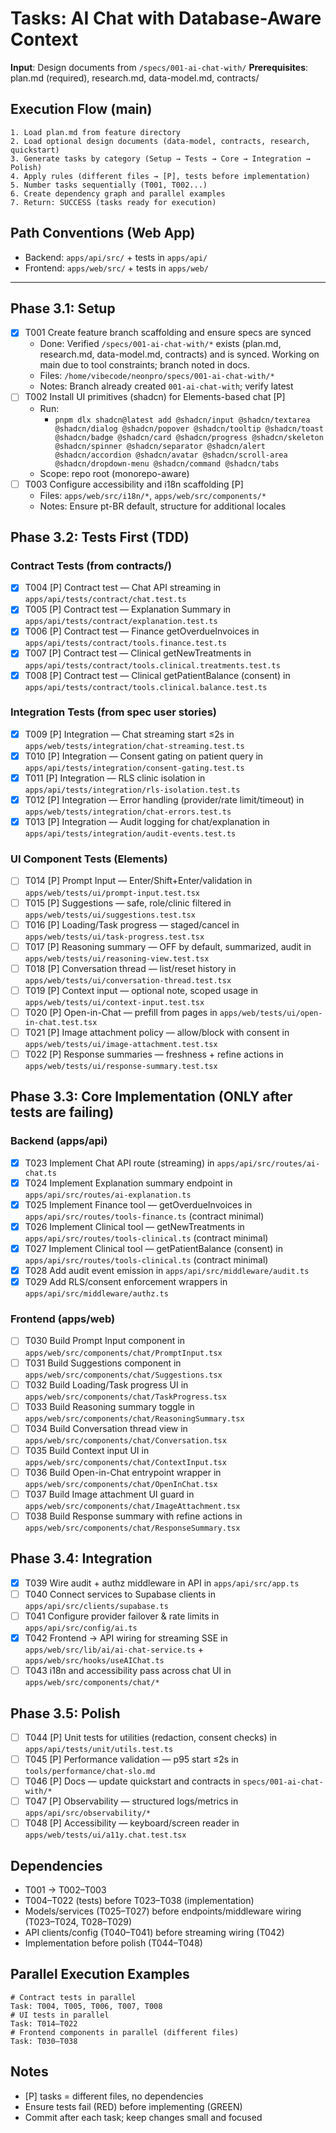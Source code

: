 # Tasks: AI Chat with Database-Aware Context

**Input**: Design documents from `/specs/001-ai-chat-with/`
**Prerequisites**: plan.md (required), research.md, data-model.md, contracts/

## Execution Flow (main)
```
1. Load plan.md from feature directory
2. Load optional design documents (data-model, contracts, research, quickstart)
3. Generate tasks by category (Setup → Tests → Core → Integration → Polish)
4. Apply rules (different files → [P], tests before implementation)
5. Number tasks sequentially (T001, T002...)
6. Create dependency graph and parallel examples
7. Return: SUCCESS (tasks ready for execution)
```

## Path Conventions (Web App)
- Backend: `apps/api/src/` + tests in `apps/api/`
- Frontend: `apps/web/src/` + tests in `apps/web/`

---

## Phase 3.1: Setup
- [x] T001 Create feature branch scaffolding and ensure specs are synced
  - Done: Verified `/specs/001-ai-chat-with/*` exists (plan.md, research.md, data-model.md, contracts) and is synced. Working on main due to tool constraints; branch noted in docs.
  - Files: `/home/vibecode/neonpro/specs/001-ai-chat-with/*`
  - Notes: Branch already created `001-ai-chat-with`; verify latest
- [ ] T002 Install UI primitives (shadcn) for Elements-based chat [P]
  - Run:
    - `pnpm dlx shadcn@latest add @shadcn/input @shadcn/textarea @shadcn/dialog @shadcn/popover @shadcn/tooltip @shadcn/toast @shadcn/badge @shadcn/card @shadcn/progress @shadcn/skeleton @shadcn/spinner @shadcn/separator @shadcn/alert @shadcn/accordion @shadcn/avatar @shadcn/scroll-area @shadcn/dropdown-menu @shadcn/command @shadcn/tabs`
  - Scope: repo root (monorepo-aware)
- [ ] T003 Configure accessibility and i18n scaffolding [P]
  - Files: `apps/web/src/i18n/*`, `apps/web/src/components/*`
  - Notes: Ensure pt-BR default, structure for additional locales

## Phase 3.2: Tests First (TDD)
### Contract Tests (from contracts/)
- [x] T004 [P] Contract test — Chat API streaming in `apps/api/tests/contract/chat.test.ts`
- [x] T005 [P] Contract test — Explanation Summary in `apps/api/tests/contract/explanation.test.ts`
- [x] T006 [P] Contract test — Finance getOverdueInvoices in `apps/api/tests/contract/tools.finance.test.ts`
- [x] T007 [P] Contract test — Clinical getNewTreatments in `apps/api/tests/contract/tools.clinical.treatments.test.ts`
- [x] T008 [P] Contract test — Clinical getPatientBalance (consent) in `apps/api/tests/contract/tools.clinical.balance.test.ts`

### Integration Tests (from spec user stories)
- [x] T009 [P] Integration — Chat streaming start ≤2s in `apps/web/tests/integration/chat-streaming.test.ts`
- [x] T010 [P] Integration — Consent gating on patient query in `apps/api/tests/integration/consent-gating.test.ts`
- [x] T011 [P] Integration — RLS clinic isolation in `apps/api/tests/integration/rls-isolation.test.ts`
- [x] T012 [P] Integration — Error handling (provider/rate limit/timeout) in `apps/web/tests/integration/chat-errors.test.ts`
- [x] T013 [P] Integration — Audit logging for chat/explanation in `apps/api/tests/integration/audit-events.test.ts`

### UI Component Tests (Elements)
- [ ] T014 [P] Prompt Input — Enter/Shift+Enter/validation in `apps/web/tests/ui/prompt-input.test.tsx`
- [ ] T015 [P] Suggestions — safe, role/clinic filtered in `apps/web/tests/ui/suggestions.test.tsx`
- [ ] T016 [P] Loading/Task progress — staged/cancel in `apps/web/tests/ui/task-progress.test.tsx`
- [ ] T017 [P] Reasoning summary — OFF by default, summarized, audit in `apps/web/tests/ui/reasoning-view.test.tsx`
- [ ] T018 [P] Conversation thread — list/reset history in `apps/web/tests/ui/conversation-thread.test.tsx`
- [ ] T019 [P] Context input — optional note, scoped usage in `apps/web/tests/ui/context-input.test.tsx`
- [ ] T020 [P] Open-in-Chat — prefill from pages in `apps/web/tests/ui/open-in-chat.test.tsx`
- [ ] T021 [P] Image attachment policy — allow/block with consent in `apps/web/tests/ui/image-attachment.test.tsx`
- [ ] T022 [P] Response summaries — freshness + refine actions in `apps/web/tests/ui/response-summary.test.tsx`

## Phase 3.3: Core Implementation (ONLY after tests are failing)
### Backend (apps/api)
- [x] T023 Implement Chat API route (streaming) in `apps/api/src/routes/ai-chat.ts`
- [x] T024 Implement Explanation summary endpoint in `apps/api/src/routes/ai-explanation.ts`
- [x] T025 Implement Finance tool — getOverdueInvoices in `apps/api/src/routes/tools-finance.ts` (contract minimal)
- [x] T026 Implement Clinical tool — getNewTreatments in `apps/api/src/routes/tools-clinical.ts` (contract minimal)
- [x] T027 Implement Clinical tool — getPatientBalance (consent) in `apps/api/src/routes/tools-clinical.ts` (contract minimal)
- [x] T028 Add audit event emission in `apps/api/src/middleware/audit.ts`
- [x] T029 Add RLS/consent enforcement wrappers in `apps/api/src/middleware/authz.ts`

### Frontend (apps/web)
- [ ] T030 Build Prompt Input component in `apps/web/src/components/chat/PromptInput.tsx`
- [ ] T031 Build Suggestions component in `apps/web/src/components/chat/Suggestions.tsx`
- [ ] T032 Build Loading/Task progress UI in `apps/web/src/components/chat/TaskProgress.tsx`
- [ ] T033 Build Reasoning summary toggle in `apps/web/src/components/chat/ReasoningSummary.tsx`
- [ ] T034 Build Conversation thread view in `apps/web/src/components/chat/Conversation.tsx`
- [ ] T035 Build Context input UI in `apps/web/src/components/chat/ContextInput.tsx`
- [ ] T036 Build Open-in-Chat entrypoint wrapper in `apps/web/src/components/chat/OpenInChat.tsx`
- [ ] T037 Build Image attachment UI guard in `apps/web/src/components/chat/ImageAttachment.tsx`
- [ ] T038 Build Response summary with refine actions in `apps/web/src/components/chat/ResponseSummary.tsx`

## Phase 3.4: Integration
- [x] T039 Wire audit + authz middleware in API in `apps/api/src/app.ts`
- [ ] T040 Connect services to Supabase clients in `apps/api/src/clients/supabase.ts`
- [ ] T041 Configure provider failover & rate limits in `apps/api/src/config/ai.ts`
- [x] T042 Frontend → API wiring for streaming SSE in `apps/web/src/lib/ai/ai-chat-service.ts` + `apps/web/src/hooks/useAIChat.ts`
- [ ] T043 i18n and accessibility pass across chat UI in `apps/web/src/components/chat/*`

## Phase 3.5: Polish
- [ ] T044 [P] Unit tests for utilities (redaction, consent checks) in `apps/api/tests/unit/utils.test.ts`
- [ ] T045 [P] Performance validation — p95 start ≤2s in `tools/performance/chat-slo.md`
- [ ] T046 [P] Docs — update quickstart and contracts in `specs/001-ai-chat-with/*`
- [ ] T047 [P] Observability — structured logs/metrics in `apps/api/src/observability/*`
- [ ] T048 [P] Accessibility — keyboard/screen reader in `apps/web/tests/ui/a11y.chat.test.tsx`

## Dependencies
- T001 → T002–T003
- T004–T022 (tests) before T023–T038 (implementation)
- Models/services (T025–T027) before endpoints/middleware wiring (T023–T024, T028–T029)
- API clients/config (T040–T041) before streaming wiring (T042)
- Implementation before polish (T044–T048)

## Parallel Execution Examples
```
# Contract tests in parallel
Task: T004, T005, T006, T007, T008
# UI tests in parallel
Task: T014–T022
# Frontend components in parallel (different files)
Task: T030–T038
```

## Notes
- [P] tasks = different files, no dependencies
- Ensure tests fail (RED) before implementing (GREEN)
- Commit after each task; keep changes small and focused
